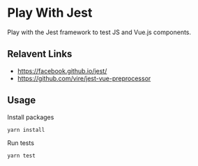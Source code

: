 # Play With Jest

Play with the Jest framework to test JS and Vue.js components. 

## Relavent Links

- https://facebook.github.io/jest/
- https://github.com/vire/jest-vue-preprocessor

## Usage

Install packages

    yarn install
    
Run tests

    yarn test
